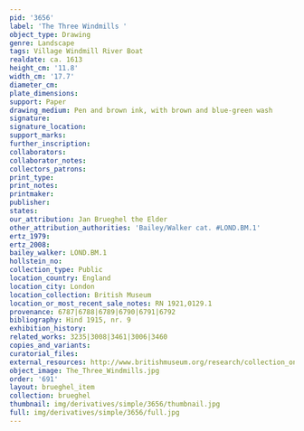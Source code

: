 ```yaml
---
pid: '3656'
label: 'The Three Windmills '
object_type: Drawing
genre: Landscape
tags: Village Windmill River Boat
realdate: ca. 1613
height_cm: '11.8'
width_cm: '17.7'
diameter_cm: 
plate_dimensions: 
support: Paper
drawing_medium: Pen and brown ink, with brown and blue-green wash
signature: 
signature_location: 
support_marks: 
further_inscription: 
collaborators: 
collaborator_notes: 
collectors_patrons: 
print_type: 
print_notes: 
printmaker: 
publisher: 
states: 
our_attribution: Jan Brueghel the Elder
other_attribution_authorities: 'Bailey/Walker cat. #LOND.BM.1'
ertz_1979: 
ertz_2008: 
bailey_walker: LOND.BM.1
hollstein_no: 
collection_type: Public
location_country: England
location_city: London
location_collection: British Museum
location_or_most_recent_sale_notes: RN 1921,0129.1
provenance: 6787|6788|6789|6790|6791|6792
bibliography: Hind 1915, nr. 9
exhibition_history: 
related_works: 3235|3008|3461|3006|3460
copies_and_variants: 
curatorial_files: 
external_resources: http://www.britishmuseum.org/research/collection_online/collection_object_details.aspx?objectId=712244&partId=1&searchText=three%20windmills%20brueghel&page=1
object_image: The_Three_Windmills.jpg
order: '691'
layout: brueghel_item
collection: brueghel
thumbnail: img/derivatives/simple/3656/thumbnail.jpg
full: img/derivatives/simple/3656/full.jpg
---
```

